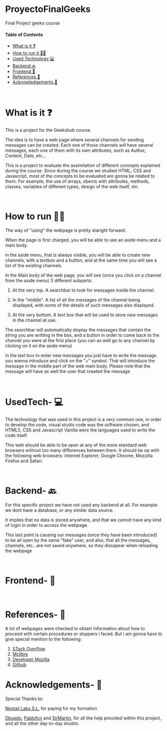 # ProyectoFinalGeeks
Final Project geeks course



#### Table of Contents  


- [What is it ❓](#What-is-it) 
- [How to run it 🏃‍♀️](#How-to-run-)  
- [Used Technology 💻](#UsedTech-)
- [Backend 🔙](#Backend-) 
- [Frontend 🎨](#Frontend-)  
- [References 🙌](#References-)  
- [Acknowledgements 👏](#Acknowledgements-)  

<br>

# What is it ❓

This is a project for the Geekshub course.

The idea is to have a web page where several channels for sending messages can be created. Each one of those channels will have several messages, each one of them with its own attributes, such as Author, Content, Date, etc...

This is a project to evaluate the assimilation of different concepts explained during the course. Since during the course we studied HTML, CSS and Javascript, most of the concepts to be evaluated are gonna be related to them. For example, the use of arrays, obects with attributes, methods, classes, variables of different types, design of the web itself, etc.

<br>

# How to run 🏃‍♀️

The way of "using" the webpage is pretty staright forward.

When the page is first charged, you will be able to see an aside menu and a main body.

in the aside menu, that is always visible, you will be able to create new channels, with a textbox and a button, and at the same time you will see a list of the existing channels

In the Main body of the web page, you will see (once you click on a channel from the aside menu) 3 different subparts:

1. At the very top. A searchbar to look for messages inside the channel.

2. In the "middle". A list of all the messages of the channel being displayed, with some of the details of such messages also displayed.

3. At the very bottom. A text box that will be used to store new messages in the channel at use.

The searchbar will automatically display the messages that contain the string you are writting in the box, and a button in order to come back to the channel you were at the first place (you can as well go to any channel by clicking on it on the aside menu)

in the text box to enter new messages you just have to write the message you wanna introduce and click on the "+" symbol. That will introduce the message in the middle part of the web main body. Please note that the message will have as well the user that created the message


<br>

# UsedTech- 💻

The technology that was used in this project is a very common one, in order to develop the code, visual studio code was the software chosen, and HTML5, CSS and Javascript Vanilla were the languages used to write the code itself.

This web should be able to be open at any of the more standard web browsers without too many differences between them. It should be op with the following web browsers: Internet Explorer, Google Chrome, Mozzilla Firefox and Safari. 


<br>

# Backend- 🔙

For this specific project we have not used any backend at all. For example we dont have a database, or any similar data source.

It implies that no data is stored anywhere, and that we cannot have any kind of login in order to access the webpage.

This last point is causing our messages (once they have been introduced) to be all open by the same "fake" user, and also, that all the messages, channels, etc...are not saved anywhere, so they dissapear when reloading the webpage


<br>

# Frontend- 🎨


<br>

# References- 🙌

A lot of webpages were checked to obtain information about how to proceed with certain procedures or stoppers i faced. But i am gonna have to give special mention to the following:

1. [STack Overflow](https://stackoverflow.com/)
2. [Mclibre](https://www.mclibre.org/)
3. [Developer Mozilla](https://developer.mozilla.org/es/)
4. [Github](https://github.com/)

# Acknowledgements- 👏

Special Thanks to:

[Nextail Labs S.L.](https://nextail.co/) for paying for my formation

[Dbuedo](https://github.com/dbuedo), [Pablofcn](https://github.com/pablofcnNext) and [SirMartin](https://github.com/SirMartin), for all the help provided within this project, and all the other day-to-day doubts.

